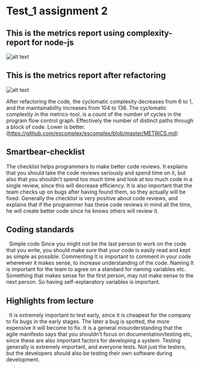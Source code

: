 # Test_1 assignment 2


## This is the metrics report using complexity-report for node-js
![alt text](http://212.47.237.59:6001/testing/1/1.png)
## This is the metrics report after refactoring 
![alt text](http://212.47.237.59:6001/testing/1/2.png)

After refactoring the code, the cyclomatic complexity decreases from 6 to 1, and the maintainability increases from 104 to 136.
The cyclomatic complexity in the metrics-tool, is a count of the number of cycles in the program flow control graph. Effectively the number of distinct paths through a block of code. Lower is better. (https://github.com/escomplex/escomplex/blob/master/METRICS.md)

## Smartbear-checklist

The checklist helps programmers to make better code reviews. It explains that you should take the code reviews seriously and spend time on it, but also that you shouldn't spend too much time and look at too much code in a single review, since this will decrease efficiency. It is also important that the team checks up on bugs after having found them, so they actually will be fixed. Generally the checklist is very positive about code reviews, and explains that if the programmer has these code reviews in mind all the time, he will create better code since he knows others will review it.


## Coding standards
 
Simple code
Since you might not be the last person to work on the code that you write, you should make sure that your code is easily read and kept as simple as possible.
Commenting
It is important to comment in your code whereever it makes sense, to increase understanding of the code.
Naming
It is important for the team to agree on a standard for naming variables etc. Something that makes sense for the first person, may not make sense to the next person. So having self-explanatory variables is important.
 
 
## Highlights from lecture
 
It is extremely important to test early, since it is cheapest for the company to fix bugs in the early stages. The later a bug is spotted, the more expensive it will become to fix.
It is a general misunderstanding that the agile manifesto says that you shouldn't focus on documentation/testing etc, since these are also important factors for developing a system.
Testing generally is extremely important, and everyone tests. Not just the testers, but the developers should also be testing their own software during development.
